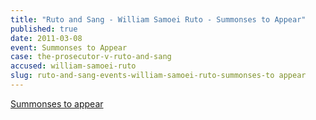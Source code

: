 ```yaml
---
title: "Ruto and Sang - William Samoei Ruto - Summonses to Appear"
published: true
date: 2011-03-08
event: Summonses to Appear
case: the-prosecutor-v-ruto-and-sang
accused: william-samoei-ruto
slug: ruto-and-sang-events-william-samoei-ruto-summonses-to appear
---
```


[Summonses to appear](http://www.icc-cpi.int/iccdocs/doc/doc1037044.pdf)

